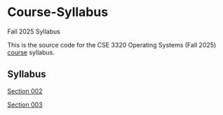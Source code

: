 # Course-Syllabus
Fall 2025 Syllabus

This is the source code for the CSE 3320 Operating Systems (Fall 2025) [course](http://www.cse3320.org) syllabus.  

## Syllabus

[Section 002](https://github.com/CSE3320-Fall-2025/Course-Syllabus/blob/main/PDF/Section_002_Fall_2025.pdf)

[Section 003](https://github.com/CSE3320-Fall-2025/Course-Syllabus/blob/main/PDF/Section_003_Fall_2025.pdf)

